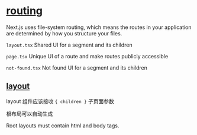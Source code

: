 # [routing](https://nextjs.org/docs/app/building-your-application/routing)

Next.js uses file-system routing, which means the routes in your application are determined by how you structure your files.

`layout.tsx` Shared UI for a segment and its children

`page.tsx` Unique UI of a route and make routes publicly accessible

`not-found.tsx` Not found UI for a segment and its children

## [layout](https://nextjs.org/docs/app/building-your-application/routing/pages-and-layouts)

layout 组件应该接收 `{ children }` 子页面参数

根布局可以自动生成

Root layouts must contain html and body tags.
